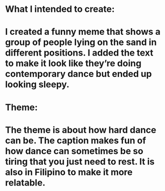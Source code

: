 # What I intended to create:

# I created a funny meme that shows a group of people lying on the sand in different positions. I added the text to make it look like they’re doing contemporary dance but ended up looking sleepy.

# Theme:

# The theme is about how hard dance can be. The caption makes fun of how dance can sometimes be so tiring that you just need to rest. It is also in Filipino to make it more relatable.

